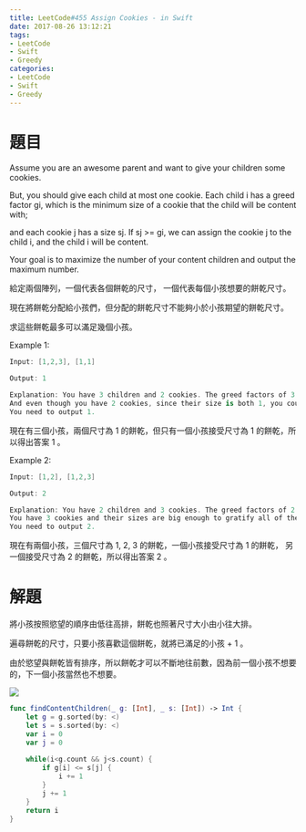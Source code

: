 ```yaml
---
title: LeetCode#455 Assign Cookies - in Swift
date: 2017-08-26 13:12:21
tags:
- LeetCode
- Swift
- Greedy
categories:
- LeetCode
- Swift
- Greedy
---
```


# 題目
Assume you are an awesome parent and want to give your children some cookies.
 
But, you should give each child at most one cookie. Each child i has a greed factor gi, which is the minimum size of a cookie that the child will be content with;

and each cookie j has a size sj. If sj >= gi, we can assign the cookie j to the child i, and the child i will be content.

Your goal is to maximize the number of your content children and output the maximum number.

給定兩個陣列，一個代表各個餅乾的尺寸， 一個代表每個小孩想要的餅乾尺寸。

現在將餅乾分配給小孩們，但分配的餅乾尺寸不能夠小於小孩期望的餅乾尺寸。

求這些餅乾最多可以滿足幾個小孩。

Example 1:
``` swift
Input: [1,2,3], [1,1]

Output: 1

Explanation: You have 3 children and 2 cookies. The greed factors of 3 children are 1, 2, 3.
And even though you have 2 cookies, since their size is both 1, you could only make the child whose greed factor is 1 content.
You need to output 1.
```
現在有三個小孩，兩個尺寸為 1 的餅乾，但只有一個小孩接受尺寸為 1 的餅乾，所以得出答案 1 。
 

Example 2:
``` swift
Input: [1,2], [1,2,3]

Output: 2

Explanation: You have 2 children and 3 cookies. The greed factors of 2 children are 1, 2.
You have 3 cookies and their sizes are big enough to gratify all of the children,
You need to output 2.
```
現在有兩個小孩，三個尺寸為 1, 2, 3 的餅乾，一個小孩接受尺寸為 1 的餅乾， 另一個接受尺寸為 2 的餅乾，所以得出答案 2 。
 


# 解題

將小孩按照慾望的順序由低往高排，餅乾也照著尺寸大小由小往大排。

遍尋餅乾的尺寸，只要小孩喜歡這個餅乾，就將已滿足的小孩 + 1 。

由於慾望與餅乾皆有排序，所以餅乾才可以不斷地往前數，因為前一個小孩不想要的，下一個小孩當然也不想要。

![](leetcode-455/greedy.gif)

``` swift
func findContentChildren(_ g: [Int], _ s: [Int]) -> Int {
    let g = g.sorted(by: <)
    let s = s.sorted(by: <)
    var i = 0
    var j = 0
    
    while(i<g.count && j<s.count) {
        if g[i] <= s[j] {
            i += 1
        }
        j += 1
    }
    return i
}
```














